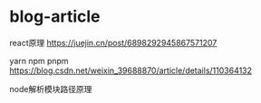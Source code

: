 # blog-article
react原理
https://juejin.cn/post/6898292945867571207

yarn npm pnpm
https://blog.csdn.net/weixin_39688870/article/details/110364132

node解析模块路径原理